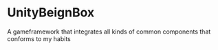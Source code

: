 # UnityBeignBox
A gameframework that integrates all kinds of common components that conforms to my habits

